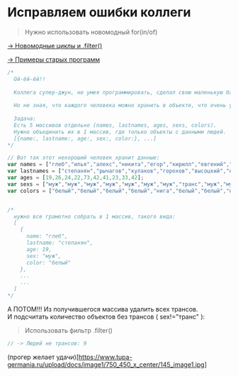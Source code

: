 # Исправляем ошибки коллеги

> Нужно использовать новомодный for(in/of)  

[-> Новомодные циклы и .filter()](https://github.com/powerdot/cheats/blob/master/cool_for.md)

[-> Примеры старых программ](https://github.com/powerdot/cheats/blob/master/README.md#%D0%B3%D0%BE%D1%82%D0%BE%D0%B2%D1%8B%D0%B5-%D0%BF%D1%80%D0%BE%D0%B3%D1%80%D0%B0%D0%BC%D0%BC%D0%BA%D0%B8)

```js
/*
  Ой-ёй-ёй!!
  
  Коллега супер-джун, не умея программировать, сделал свою маленькую базу людей.
  
  Но не зная, что каждого человека можно хранить в объекте, что очень удобно, он начал хранить всё отдельно в массивах.
  
  Задача:
  Есть 5 массивов отдельно (names, lastnames, ages, sexs, colors).
  Нужно объединить их в 1 массив, где только объекты с данными людей.
  [{name:, lastname:, age:, sex:, color:}, ...]
*/

// Вот так этот нехороший человек хранит данные:
var names = ["глеб","илья","алекс","никита","егор","кирилл","евгений","тимати","олег","юрий"];
var lastnames = ["степанян","рычагов","кулаков","горохов","высоцкий","незнаев","касперский","","тиньков","дудь"];
var ages = [19,26,24,22,73,42,41,23,33,42];
var sexs = ["муж","муж","муж","муж","муж","муж","муж","транс","муж","муж"];
var colors = ["белый","белый","белый","белый","нига","белый","белый","нига","белый","белый"];


/* 
  нужно все грамотно собрать в 1 массив, такого вида:
  [
    {
      name: "глеб",
      lastname: "степанян",
      age: 19,
      sex: "муж",
      color: "белый"
    },
    ...
    ...
  ]
*/

```

А ПОТОМ!!!
Из получившегося массива удалить всех трансов.  
И подсчитать количество объектов без трансов ( sex!="транс" ):

> Использовать фильтр .filter()

```js
// -> Людей не трансов: 9
```

(прогер желает удачи)[https://www.tupa-germania.ru/upload/docs/image1/750_450_x_center/145_image1.jpg]
